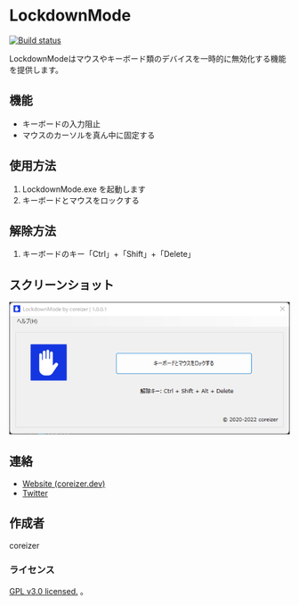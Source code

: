 # LockdownMode
[![Build status](https://ci.appveyor.com/api/projects/status/m1swbs685ntqw01w?svg=true)](https://ci.appveyor.com/project/coreizer/lockdownmode)

LockdownModeはマウスやキーボード類のデバイスを一時的に無効化する機能を提供します。

## 機能
- キーボードの入力阻止
- マウスのカーソルを真ん中に固定する

## 使用方法
 1. LockdownMode.exe を起動します
 2. キーボードとマウスをロックする
 
## 解除方法
 1. キーボードのキー「Ctrl」+「Shift」+「Delete」

## スクリーンショット
![ScreenShot](./docs/screenshot.png)

## 連絡
- [Website (coreizer.dev)](https://www.coreizer.dev)
- [Twitter](https://www.twitter.com/coreizer)

## 作成者
coreizer

### ライセンス
[GPL v3.0 licensed.](LICENSE)
。

